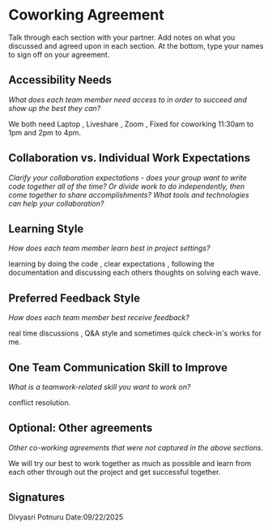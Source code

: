 # Coworking Agreement

Talk through each section with your partner. Add notes on what you discussed and agreed upon in each section. At the bottom, type your names to sign off on your agreement.


## Accessibility Needs
*What does each team member need access to in order to succeed and show up the best they can?*

We both need Laptop ,  Liveshare , Zoom , Fixed for coworking 11:30am to 1pm and 2pm to 4pm.

## Collaboration vs. Individual Work Expectations
*Clarify your collaboration expectations - does your group want to write code together all of the time? Or divide work to do independently, then come together to share accomplishments? What tools and technologies can help your collaboration?*



## Learning Style
*How does each team member learn best in project settings?*

learning by doing the code , clear expectations , following the documentation and discussing each others thoughts on solving each wave.

## Preferred Feedback Style
*How does each team member best receive feedback?*

real time discussions , Q&A style and sometimes quick check-in's works for me.

## One Team Communication Skill to Improve
*What is a teamwork-related skill you want to work on?*

conflict resolution.

## Optional: Other agreements
*Other co-working agreements that were not captured in the above sections.*

We will try our best to work together as much as possible and learn from each other through out the project and get successful together.

## Signatures
Divyasri Potnuru
Date:09/22/2025
